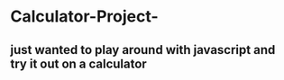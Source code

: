 # Calculator-Project-

## just wanted to play around with javascript and try it out on a calculator 

